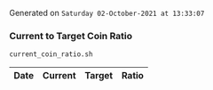 Generated on `Saturday 02-October-2021 at 13:33:07`

### Current to Target Coin Ratio
`current_coin_ratio.sh`

Date|Current|Target|Ratio
---|---|---|---
